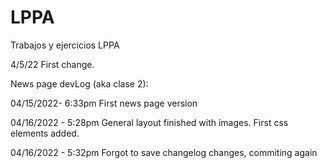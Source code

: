 # LPPA

Trabajos y ejercicios LPPA

4/5/22
First change.

News page devLog (aka clase 2):

04/15/2022- 6:33pm
First news page version

04/16/2022 - 5:28pm
General layout finished with images.
First css elements added.

04/16/2022 - 5:32pm
Forgot to save changelog changes, commiting again
